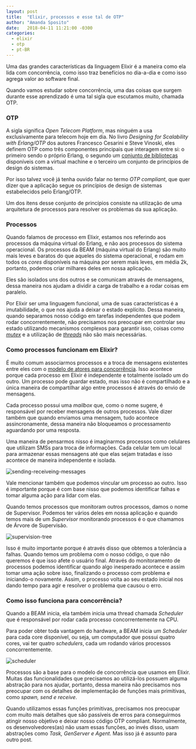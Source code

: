 ```yaml
---
layout: post
title:  "Elixir, processos e esse tal de OTP"
author: "Amanda Sposito"
date:   2018-04-11 11:21:00 -0300
categories:
  - elixir
  - otp
  - pt-BR
---
```


Uma das grandes características da linguagem Elixir é a maneira como ela lida com concorrência, como isso traz benefícios no dia-a-dia e como isso agrega valor ao software final.

Quando vamos estudar sobre concorrência, uma das coisas que surgem durante esse aprendizado é uma tal sigla que escutamos muito, chamada OTP.

### OTP

A sigla significa *Open Telecom Platform*, mas ninguém a usa exclusivamente para telecom hoje em dia. No livro *Designing for Scalability with Erlang/OTP* dos autores Francesco Cesarini e Steve Vinoski, eles definem OTP como três componentes principais que interagem entre si: o primeiro sendo o próprio Erlang, o segundo um [conjunto de bibliotecas](http://erlang.org/doc/applications.html) disponíveis com a virtual machine e o terceiro um conjunto de princípios de design do sistemas.

Por isso talvez você já tenha ouvido falar no termo *OTP compliant*, que quer dizer que a aplicação segue os princípios de design de sistemas estabelecidos pelo Erlang/OTP.

Um dos itens desse conjunto de princípios consiste na utilização de uma arquitetura de processos para resolver os problemas da sua aplicação.

### Processos

Quando falamos de processo em Elixir, estamos nos referindo aos processos da máquina virtual do Erlang, e não aos processos do sistema operacional. Os processos da BEAM (máquina virtual do Erlang) são muito mais leves e baratos do que aqueles  do sistema operacional, e rodam em todos os *cores* disponíveis na máquina por serem mais leves, em média 2k, portanto, podemos criar milhares deles em nossa aplicação.

Eles são isolados uns dos outros e se comunicam através de mensagens, dessa maneira nos ajudam a dividir a carga de trabalho e a rodar coisas em paralelo.

Por Elixir ser uma linguagem funcional, uma de suas características é a imutabilidade, o que nos ajuda a deixar o estado explícito. Dessa maneira, quando separamos nosso código em tarefas independentes que podem rodar concorrentemente, não precisamos nos preocupar em controlar seu estado utilizando mecanismos complexos para garantir isso, coisas como *[mutex](https://en.wikipedia.org/wiki/Mutual_exclusion)* e a utilização de *[threads](https://en.wikipedia.org/wiki/Thread_(computing))* não são mais necessárias.

### Como processos funcionam em Elixir?

É muito comum associarmos processos e a troca de mensagens existentes entre eles com o [modelo de atores para concorrência](https://en.wikipedia.org/wiki/Actor_model). Isso acontece porque cada processo em Elixir é independente e totalmente isolado um do outro. Um processo pode guardar estado, mas isso não é compartilhado e a única maneira de compartilhar algo entre processos é através do envio de mensagens.

Cada processo possui uma *mailbox* que, como o nome sugere, é responsável por receber mensagens de outros processos. Vale dizer também que quando enviamos uma mensagem, tudo acontece assincronamente, dessa maneira não  bloqueamos o processamento aguardando por uma resposta.

Uma maneira de pensarmos nisso é imaginarmos processos como celulares que utilizam SMSs para troca de informações. Cada celular tem um local para armazenar essas mensagens até que elas sejam tratadas e isso acontece de maneira independente e isolada.

![sending-receiveing-messages](/images/elixir-process/sending-receiveing-messages.png)

Vale mencionar também que podemos vincular um processo ao outro. Isso é importante  porque é com base nisso que podemos identificar falhas e tomar alguma ação para lidar com elas.

Quando temos processos que monitoram outros processos, damos o nome de Supervisor. Podemos ter vários deles em nossa aplicação e quando temos mais de um *Supervisor* monitorando processos é o que chamamos de Árvore de Supervisão.

![supervision-tree](/images/elixir-process/supervision-tree.png)

Isso é muito importante porque é através disso que obtemos a tolerância a falhas. Quando temos um problema com o nosso código, o que não queremos é que isso afete o usuário final. Através do monitoramento de processos podemos identificar quando algo inesperado acontece e assim tomar uma ação sobre isso, finalizando o processo com problema e iniciando-o novamente.  Assim, o processo volta ao seu estado inicial nos dando tempo para agir e resolver o problema que causou o erro.

### Como isso funciona para concorrência?

Quando a BEAM inicia, ela também inicia uma thread chamada *Scheduler* que é responsável por rodar cada processo concorrentemente na CPU.

Para poder obter toda vantagem do hardware, a BEAM inicia um *Scheduler* para cada core disponível, ou seja, um computador que possui quatro cores, vai ter quatro *schedulers*, cada um rodando vários processos concorrentemente.

![scheduler](/images/elixir-process/scheduler.png)

Processos são a base para o modelo de concorrência que usamos em Elixir. Muitas das funcionalidades que precisamos ao utilizá-los possuem alguma abstração para nos ajudar, portanto, dessa maneira não precisamos nos preocupar com os detalhes de implementação de funções mais primitivas, como *spawn, send e receive*.

Quando utilizamos essas funções primitivas, precisamos nos preocupar com muito mais detalhes que são passíveis de erros para conseguirmos atingir nosso objetivo e deixar nosso código OTP compliant. Normalmente, os desenvolvedores(as) não usam essas funções, ao invés disso, usam abstrações como *Task, GenServer e Agent*. Mas isso já é assunto para outro post.


